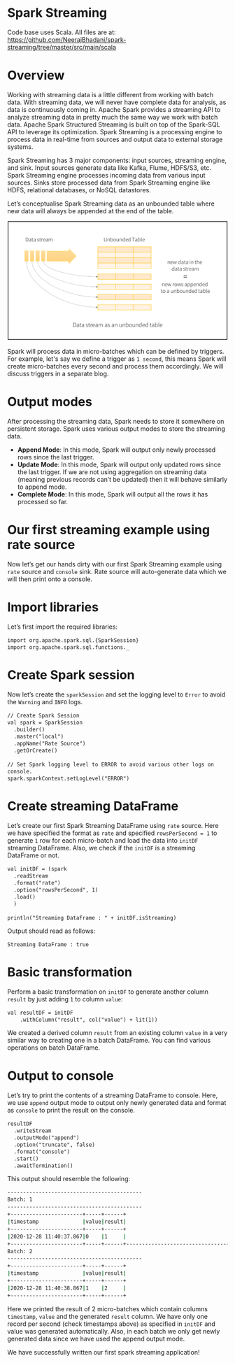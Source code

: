# Spark Streaming
Code base uses Scala.
All files are at: https://github.com/NeerajBhadani/spark-streaming/tree/master/src/main/scala


# Overview
Working with streaming data is a little different from working with batch data. With streaming data, we will never have complete data for analysis, as data is continuously coming in. Apache Spark provides a streaming API to analyze streaming data in pretty much the same way we work with batch data. Apache Spark Structured Streaming is built on top of the Spark-SQL API to leverage its optimization. Spark Streaming is a processing engine to process data in real-time from sources and output data to external storage systems.

Spark Streaming has 3 major components: input sources, streaming engine, and sink. Input sources generate data like Kafka, Flume, HDFS/S3, etc. Spark Streaming engine processes incoming data from various input sources. Sinks store processed data from Spark Streaming engine like HDFS, relational databases, or NoSQL datastores.

Let’s conceptualise Spark Streaming data as an unbounded table where new data will always be appended at the end of the table.

![Spark Data Stream](./../../assets/images/SparkDataStream.png)

Spark will process data in micro-batches which can be defined by triggers. For example, let's say we define a trigger as `1 second`, this means Spark will create micro-batches every second and process them accordingly. We will discuss triggers in a separate blog.

# Output modes
After processing the streaming data, Spark needs to store it somewhere on persistent storage. Spark uses various output modes to store the streaming data.
- **Append Mode**: In this mode, Spark will output only newly processed rows since the last trigger.
- **Update Mode**: In this mode, Spark will output only updated rows since the last trigger. If we are not using aggregation on streaming data (meaning previous records can’t be updated) then it will behave similarly to append mode.
- **Complete Mode**: In this mode, Spark will output all the rows it has processed so far.

# Our first streaming example using rate source
Now let’s get our hands dirty with our first Spark Streaming example using `rate` source and `console` sink. Rate source will auto-generate data which we will then print onto a console.

# Import libraries
Let’s first import the required libraries:
```
import org.apache.spark.sql.{SparkSession}
import org.apache.spark.sql.functions._
```

# Create Spark session
Now let’s create the `sparkSession` and set the logging level to `Error` to avoid the `Warning` and `INFO` logs.
```
// Create Spark Session
val spark = SparkSession
  .builder()
  .master("local")
  .appName("Rate Source")
  .getOrCreate()

// Set Spark logging level to ERROR to avoid various other logs on console.
spark.sparkContext.setLogLevel("ERROR")
```

# Create streaming DataFrame
Let’s create our first Spark Streaming DataFrame using `rate` source. Here we have specified the format as `rate` and specified `rowsPerSecond = 1` to generate `1` row for each micro-batch and load the data into `initDF` streaming DataFrame. Also, we check if the `initDF` is a streaming DataFrame or not.
```
val initDF = (spark
  .readStream
  .format("rate")
  .option("rowsPerSecond", 1)
  .load()
  )

println("Streaming DataFrame : " + initDF.isStreaming)
```

Output should read as follows:
```
Streaming DataFrame : true
```

# Basic transformation
Perform a basic transformation on `initDF` to generate another column `result` by just adding `1` to column `value`:
```
val resultDF = initDF
    .withColumn("result", col("value") + lit(1))
```

We created a derived column `result` from an existing column `value` in a very similar way to creating one in a batch DataFrame. You can find various operations on batch DataFrame.

# Output to console
Let’s try to print the contents of a streaming DataFrame to console. Here, we use `append` output mode to output only newly generated data and format as `console` to print the result on the console.
```
resultDF
  .writeStream
  .outputMode("append")
  .option("truncate", false)
  .format("console")
  .start()
  .awaitTermination()
```

This output should resemble the following:
```sh
-------------------------------------------
Batch: 1
-------------------------------------------
+-----------------------+-----+------+
|timestamp              |value|result|
+-----------------------+-----+------+
|2020-12-28 11:40:37.867|0    |1     |
+-----------------------+-----+------+-------------------------------------------
Batch: 2
-------------------------------------------
+-----------------------+-----+------+
|timestamp              |value|result|
+-----------------------+-----+------+
|2020-12-28 11:40:38.867|1    |2     |
+-----------------------+-----+------+
```

Here we printed the result of 2 micro-batches which contain columns `timestamp`, `value` and the generated `result` column. We have only one record per second (check timestamps above) as specified in `initDF` and value was generated automatically. Also, in each batch we only get newly generated data since we have used the append output mode.

We have successfully written our first spark streaming application!
